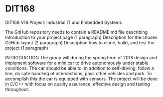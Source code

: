 # DIT168
DIT168 V18 Project: Industrial IT and Embedded Systems


The GitHub repository needs to contain a README.md file describing
Introduction to your project page (1 paragraph)
Description for the chosen GitHub layout (2 paragraph)
Description how to clone, build, and test the project (1 paragraph)

INTRODUCTION
The group will during the spring term of 2018 design and implement software for a mini car to drive autonomously under stable conditions. The car should be able to, in addition to self-driving, follow a line, do safe handling of intersections, pass other vehicles and park. To accomplish this the car is equipped with sensors. The project will be done in C/C++ with focus on quality assurance, effective design and testing throughout. 
